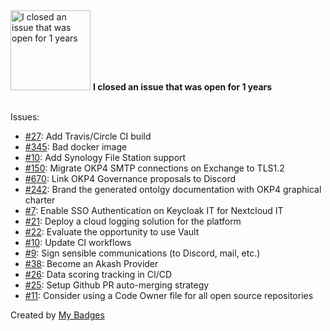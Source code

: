 <img src="https://github.com/my-badges/my-badges/blob/master/src/all-badges/old-issue/old-issue-1.png?raw=true" alt="I closed an issue that was open for 1 years" title="I closed an issue that was open for 1 years" width="128">
<strong>I closed an issue that was open for 1 years</strong>
<br><br>

Issues:

- <a href="https://github.com/runabol/piper/issues/27">#27</a>: Add Travis/Circle CI build
- <a href="https://github.com/prest/prest/issues/345">#345</a>: Bad docker image
- <a href="https://github.com/beyondstorage/specs/issues/10">#10</a>: Add Synology File Station support
- <a href="https://github.com/okp4/dev-kanban/issues/150">#150</a>: Migrate OKP4 SMTP connections on Exchange to TLS1.2
- <a href="https://github.com/okp4/dev-kanban/issues/670">#670</a>: Link OKP4 Governance proposals to Discord
- <a href="https://github.com/okp4/dev-kanban/issues/242">#242</a>: Brand the generated ontolgy documentation with OKP4 graphical charter
- <a href="https://github.com/okp4/it-devops-kanban/issues/7">#7</a>: Enable SSO Authentication on Keycloak IT for Nextcloud IT 
- <a href="https://github.com/okp4/it-devops-kanban/issues/21">#21</a>: Deploy a cloud logging solution for the platform
- <a href="https://github.com/okp4/it-devops-kanban/issues/22">#22</a>: Evaluate the opportunity to use Vault
- <a href="https://github.com/okp4/it-devops-kanban/issues/10">#10</a>: Update CI workflows
- <a href="https://github.com/okp4/it-devops-kanban/issues/9">#9</a>: Sign sensible communications (to Discord, mail, etc.)
- <a href="https://github.com/okp4/it-devops-kanban/issues/38">#38</a>: Become an Akash Provider
- <a href="https://github.com/okp4/it-devops-kanban/issues/26">#26</a>: Data scoring tracking in CI/CD
- <a href="https://github.com/okp4/it-devops-kanban/issues/25">#25</a>: Setup Github PR auto-merging strategy 
- <a href="https://github.com/okp4/it-devops-kanban/issues/11">#11</a>: Consider using a Code Owner file for all open source repositories


Created by <a href="https://github.com/my-badges/my-badges">My Badges</a>